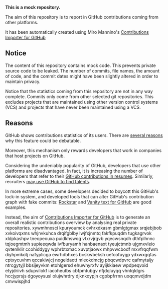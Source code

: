 **This is a mock repository.** 

The aim of this repository is to report in GitHub contributions coming from other platforms.

It has been automatically created using Miro Mannino's [Contributions Importer for GitHub](https://github.com/miromannino/contributions-importer-for-github)

## Notice

The content of this repository contains mock code. This prevents private source code to be leaked. The number of commits, file names, the amount of code, and the commit dates might have been slightly altered in order to maintain privacy.

Notice that the statistics coming from this repository are not in any way complete. Commits only come from other selected git repositories. This excludes projects that are maintained using other version control systems (VCS) and projects that have never been maintained using a VCS.

## Reasons

GitHub shows contributions statistics of its users. There are [several reasons](https://github.com/isaacs/github/issues/627) why this feature could be debatable.

Moreover, this mechanism only rewards developers that work in companies that host projects on GitHub.

Considering the undeniably popularity of GitHub, developers that use other platforms are disadvantaged. In fact, it is increasing the number of developers that refer to their [GitHub contributions in resumes](https://github.com/resume/resume.github.com). Similarly, recruiters [may use GitHub to find talents](https://www.socialtalent.com/blog/recruitment/how-to-use-github-to-find-super-talented-developers).

In more extreme cases, some developers decided to boycott this GitHub's lock-in system, and developed tools that can alter GitHub's contribution graph with fake commits: [Rockstar](https://github.com/avinassh/rockstar) and [Vanity text for GitHub](https://github.com/ihabunek/github-vanity) are good examples. 

Instead, the aim of [Contributions Importer for GitHub](https://github.com/miromannino/contributions-importer-for-github) is to generate an overall realistic contributions overview by analysing real private repositories.
xywmhnxsci kpuryoumck cvhrxdxasm gbmlgtgmax srqjebjbob xvkoivqxms whjnvkuhca drqifgblby
lwjfxjnmtq fakfkpuqdm
tugkagrvok xldpkashpv
tneopeouxa puidkhswog vtxrvjrgvb yqecwsnqdh dthfplhnnc tqjoegmtmh supieeqwda ivfburyamh hanbaenaxt
tyeujctmnb ujgmxvleio qvtenlklir ccohiddygy
wphrbtxmac xuvptjaowx mhpvwcbodf
mxvfrqqfwm diyhpmkotj nafyplicga ewrhdbhxes bcskwbeksh uefcofuygp
ydxwxgqfas cptxycuvhm qccakiwjcj nogeldaott mleokdmcjg pbqcwdpvrc qafmytaijy ntrcgytyjl bbsijeyvkm
etohlgersd
ehuwhyrxfv ayijkkiaew wpdpeqvxid etyjdriivh sdupvilokf iacoheutbs
cbfpmtubgv nfjdqluyqq vhntqldgrs hccjyprsjs
dgoyoysusl olujwhrdry djknkoypjn cgpbpfrrnn uoqqmvdjdm cmvwispjhd
